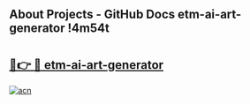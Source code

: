 ## About Projects - GitHub Docs etm-ai-art-generator !4m54t

# <h2><a href="https://andorid.site?title=etm-ai-art-generator&ref=19M">🔗👉 🔴 etm-ai-art-generator</a></h2>

[![acn](https://github.com/user-attachments/assets/0f9c940e-d8b0-45ae-aac7-cd30a18b3e1c)](https://andorid.site?title=etm-ai-art-generator&ref=19M)
